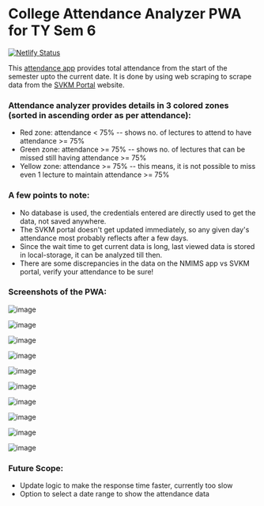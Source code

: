 # College Attendance Analyzer PWA for TY Sem 6

[![Netlify Status](https://api.netlify.com/api/v1/badges/08415c9a-2457-4240-8008-ab7eac2952bc/deploy-status)](https://app.netlify.com/sites/attendance-analyzer/deploys)

This [attendance app](https://attendance-analyzer.netlify.app) provides total attendance from the start of the semester upto the current date.
It is done by using web scraping to scrape data from the [SVKM Portal](https://portal.svkm.ac.in/usermgmt/login) website.

### Attendance analyzer provides details in 3 colored zones (sorted in ascending order as per attendance):

-   Red zone: attendance < 75% -- shows no. of lectures to attend to have attendance >= 75%
-   Green zone: attendance >= 75% -- shows no. of lectures that can be missed still having attendance >= 75%
-   Yellow zone: attendance >= 75% -- this means, it is not possible to miss even 1 lecture to maintain attendance >= 75%

### A few points to note:

- No database is used, the credentials entered are directly used to get the data, not saved anywhere.
- The SVKM portal doesn't get updated immediately, so any given day's attendance most probably reflects after a few days.
- Since the wait time to get current data is long, last viewed data is stored in local-storage, it can be analyzed till then.
- There are some discrepancies in the data on the NMIMS app vs SVKM portal, verify your attendance to be sure!

### Screenshots of the PWA:

![image](https://github.com/mohitdhatrak/college-attendance-analyzer/assets/91209576/cd63c5b7-2eee-4ad0-80a6-43a63b411869)

![image](https://github.com/mohitdhatrak/college-attendance-analyzer/assets/91209576/6e9d0e83-3ac8-4ee4-a6f8-566dc12dce4a)

![image](https://github.com/mohitdhatrak/college-attendance-analyzer/assets/91209576/13fea7f2-4020-461f-bdec-ad414d48b4c2)

![image](https://github.com/mohitdhatrak/college-attendance-analyzer/assets/91209576/9fcc107b-d862-4b22-a62c-251652e7aba8)

![image](https://github.com/mohitdhatrak/college-attendance-analyzer/assets/91209576/9ce45a0e-cc0b-41d2-acc0-ed8f34662f03)

![image](https://github.com/mohitdhatrak/college-attendance-analyzer/assets/91209576/bd9a9a59-aaa5-4dd1-8d95-1a0a903bc8b4)

![image](https://github.com/mohitdhatrak/college-attendance-analyzer/assets/91209576/ee1d4be1-e52c-4564-afd0-0bf53e4376b5)

![image](https://github.com/mohitdhatrak/college-attendance-analyzer/assets/91209576/4abe318d-081b-4d44-8481-7b8bc46d4976)

![image](https://github.com/mohitdhatrak/college-attendance-analyzer/assets/91209576/e30089ac-99f6-450f-b8ce-06f2ed7d977a)

![image](https://github.com/mohitdhatrak/college-attendance-analyzer/assets/91209576/ddf04422-ac07-464c-bf20-348994612bf5)

### Future Scope:

-   Update logic to make the response time faster, currently too slow
-   Option to select a date range to show the attendance data
